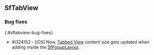 ## SfTabView

### Bug fixes
{:#sftabview-bug-fixes}

* \#I324152 - [iOS] Now, [Tabbed View](https://help.syncfusion.com/cr/xamarin/Syncfusion.XForms.TabView.html) content size gets updated when adding inside the [SfPopupLayout](https://help.syncfusion.com/cr/xamarin/Syncfusion.XForms.PopupLayout.html).